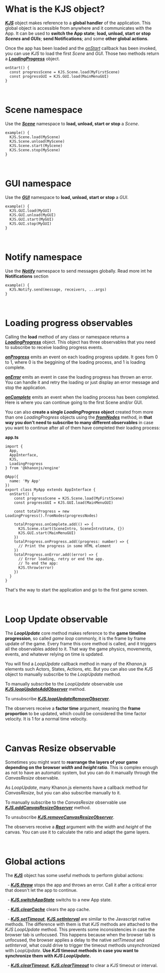 # What is the KJS object?
[***KJS***](https://khanonjs.com/api-docs/modules/kjs.KJS.html) object makes reference to a **global handler** of the application. This global object is accessible from anywhere and it communicates with the App. It can be used to **switch the App state**; **load, unload, start or stop *Scenes* and *GUIs***; **send Notifications**; and some **other global actions**.

Once the app has been loaded and the [*onStart*](https://khanonjs.com/api-docs/classes/decorators_app.AppInterface.html#onStart) callback has been invoked, you can use *KJS* to load the first *Scene* and *GUI*. Those two methods return a [***LoadingProgress***](https://khanonjs.com/api-docs/classes/base_loading_progress.LoadingProgress.html) object.
```
onStart() {
  const progressScene = KJS.Scene.load(MyFirstScene)
  const progressGUI = KJS.GUI.load(MainMenuGUI)
}
```

&nbsp;
# Scene namespace

Use the [***Scene***](https://khanonjs.com/api-docs/modules/kjs.KJS.Scene.html) namespace to **load, unload, start or stop** a *Scene*.
```
example() {
  KJS.Scene.load(MyScene)
  KJS.Scene.unload(MyScene)
  KJS.Scene.start(MyScene)
  KJS.Scene.stop(MyScene)
}
```

&nbsp;
# GUI namespace

Use the [***GUI***](https://khanonjs.com/api-docs/classes/decorators_gui.GUIInterface.html) namespace to **load, unload, start or stop** a *GUI*.
```
example() {
  KJS.GUI.load(MyGUI)
  KJS.GUI.unload(MyGUI)
  KJS.GUI.start(MyGUI)
  KJS.GUI.stop(MyGUI)
}
```

&nbsp;
# Notify namespace

Use the [***Notify***](https://khanonjs.com/api-docs/modules/kjs.KJS.Notify.html) namespace to send messages globally. Read more int he **Notifications** section
```
example() {
  KJS.Notify.send(message, receivers, ...args)
}
```

&nbsp;
# Loading progress observables

Calling the **load** method of any class or namespace returns a [***LoadingProgress***](https://khanonjs.com/api-docs/classes/base_loading_progress.LoadingProgress.html) object. This object has three observables that you need to subscribe to receive loading progress events.

[***onProgress***](https://khanonjs.com/api-docs/classes/base_loading_progress.LoadingProgress.html#onProgress) emits an event on each loading progress update. It goes fom 0 to 1, where 0 is the beggining of the loading process, and 1 is loading complete.

[***onError***](https://khanonjs.com/api-docs/classes/base_loading_progress.LoadingProgress.html#onError) emits an event in case the loading progress has thrown an error. You can handle it and retry the loading or just display an error message and stop the application.

[***onComplete***](https://khanonjs.com/api-docs/classes/base_loading_progress.LoadingProgress.html#onComplete) emits an event when the loading process has been completed. Here is where you can continue going to the first Scene and/or GUI.

You can also **create a single *LoadingProgress* object** created from more than one *LoadingProgress* objects using the [***fromNodes***](https://khanonjs.com/api-docs/classes/base_loading_progress.LoadingProgress.html#fromNodes) method, in **that way you don't need to subscribe to many different observables** in case you want to continue after all of them have completed their loading process:

**app.ts**
```
import {
  App,
  AppInterface,
  KJS,
  LoadingProgress
} from '@khanonjs/engine'

@App({
  name: 'My App'
})
export class MyApp extends AppInterface {
  onStart() {
    const progressScene = KJS.Scene.load(MyFirstScene)
    const progressGUI = KJS.GUI.load(MainMenuGUI)

    const totalProgress = new LoadingProgress().fromNodes(progressNodes)

    totalProgress.onComplete.add(() => {
      KJS.Scene.start(SceneIntro, SceneIntroState, {})
      KJS.GUI.start(MainMenuGUI)
    })
    totalProgress.onProgress.add((progress: number) => {
      // Print the progress in some HTML element
    })
    totalProgress.onError.add((error) => {
      // Error loading, retry or end the app.
      // To end the app:
      KJS.throw(error)
    })
  }
}
```
That's the way to start the application and go to the first game screen.

&nbsp;
# Loop Update observable

The ***LoopUpdate*** core method makes reference to the **game timeline progression**, so called *game loop* commonly, it is the frame by frame update of the game. Every frame this core method is called, and it triggers all the observables added to it. That way the game physics, movements, events, and whatever relying on time is updated.

You will find a *LoopUpdate* callback method in many of the *Khanon.js* elements such Actors, States, Actions, etc. But you can also use the *KJS* object to manually subscribe to the *LoopUpdate* method.

To manually subscribe to the *LoopUpdate* observable use [***KJS.loopUpdateAddObserver***](https://khanonjs.com/api-docs/functions/kjs.KJS.loopUpdateAddObserver.html) method.

To unsubscribe [***KJS.loopUpdateRemoveObserver***](https://khanonjs.com/api-docs/functions/kjs.KJS.loopUpdateRemoveObserver.html).

The observers receive a **factor time** argument, meaning the **frame proportion** to be updated, which couild be considered the time factor velocity. It is 1 for a normal time velocity.

&nbsp;
# Canvas Resize observable

Sometimes you might want to **rearrange the layers of your game depending on the browser *width* and *height* ratio**. This is complex enough as not to have an automatic system, but you can do it manually through the *CanvasResize* observable.

As *LoopUpdate*, many Khanon.js elements have a callback method for *CanvasResize*, but you can also subscribe manually to it.

To manually subscribe to the *CanvasResize* observable use [***KJS.addCanvasResizeObserver***](https://khanonjs.com/api-docs/functions/kjs.KJS.addCanvasResizeObserver.html) method.

To unsubscribe [***KJS.removeCanvasResizeObserver***](https://khanonjs.com/api-docs/functions/kjs.KJS.removeCanvasResizeObserver.html).

The observers receive a [***Rect***](https://khanonjs.com/api-docs/interfaces/models.Rect.html) argument with the *width* and *height* of the canvas. You can use it to calculate the ratio and adapt the game layers.

&nbsp;
# Global actions

The [***KJS***](https://khanonjs.com/api-docs/modules/kjs.KJS.html) object has some useful methods to perform global actions:

&nbsp;
    -  [***KJS.throw***](https://khanonjs.com/api-docs/functions/kjs.KJS.throw.html) stops the app and throws an error. Call it after a critical error that doesn't let the app to continue.

&nbsp;
    -  [***KJS.switchAppState***](https://khanonjs.com/api-docs/functions/kjs.KJS.switchAppState.html) switchs to a new App state.

&nbsp;
    -  [***KJS.clearCache***](https://khanonjs.com/api-docs/functions/kjs.KJS.clearCache.html) clears the app cache.

&nbsp;
    -  [***KJS.setTimeout***](https://khanonjs.com/api-docs/functions/kjs.KJS.setTimeout.html), [***KJS.setInterval***](https://khanonjs.com/api-docs/functions/kjs.KJS.setInterval.html) are similar to the Javascript native methods. The difference with them is that *KJS* methods are attached to the *KJS LoopUpdate* method. This prevents some inconsistencies in case the browser tab is unfocused. This happens because when the browser tab is unfocused, the browser applies a delay to the native *setTimeout* and *setInterval*, what could drive to trigger the timeout methods unsynchronized with *LoopUpdate*. **Use *KJS* timeout methods in case you want to synchronize them with *KJS LoopUpdate*.**

&nbsp;
    -  [***KJS.clearTimeout***](https://khanonjs.com/api-docs/functions/kjs.KJS.clearTimeout.html), [***KJS.clearTimeout***](https://khanonjs.com/api-docs/functions/kjs.KJS.clearTimeout.html) to clear a *KJS* timeout or interval.
